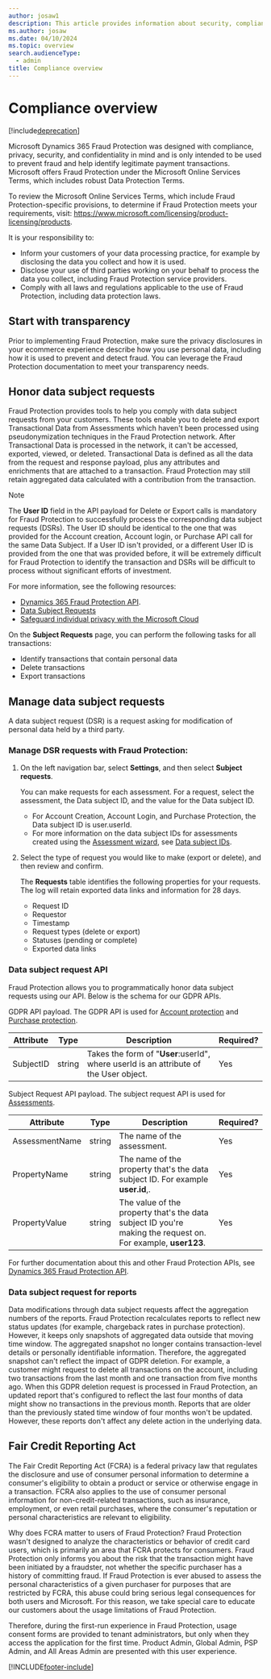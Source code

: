 ```yaml
---
author: josaw1
description: This article provides information about security, compliance, and data subject requests.
ms.author: josaw
ms.date: 04/10/2024
ms.topic: overview
search.audienceType:
  - admin
title: Compliance overview
---
```


# Compliance overview

[!include[deprecation](includes/deprecation.md)]

Microsoft Dynamics 365 Fraud Protection was designed with compliance, privacy, security, and confidentiality in mind and is only intended to be used to prevent fraud and help identify legitimate payment transactions. Microsoft offers Fraud Protection under the Microsoft Online Services Terms, which includes robust Data Protection Terms.

To review the Microsoft Online Services Terms, which include Fraud Protection-specific provisions, to determine if Fraud Protection meets your requirements, visit: https://www.microsoft.com/licensing/product-licensing/products.

It is your responsibility to:

- Inform your customers of your data processing practice, for example by disclosing the data you collect and how it is used. 
- Disclose your use of third parties working on your behalf to process the data you collect, including Fraud Protection service providers. 
- Comply with all laws and regulations applicable to the use of Fraud Protection, including data protection laws. 

## Start with transparency 

Prior to implementing Fraud Protection, make sure the privacy disclosures in your ecommerce experience describe how you use personal data, including how it is used to prevent and detect fraud. You can leverage the Fraud Protection documentation to meet your transparency needs. 

## Honor data subject requests

Fraud Protection provides tools to help you comply with data subject requests from your customers. These tools enable you to delete and export Transactional Data from Assessments which haven't been processed using pseudonymization techniques in the Fraud Protection network. After Transactional Data is processed in the network, it can't be accessed, exported, viewed, or deleted. Transactional Data is defined as all the data from the request and response payload, plus any attributes and enrichments that are attached to a transaction. Fraud Protection may still retain aggregated data calculated with a contribution from the transaction.    

> [!NOTE]
> The **User ID** field in the API payload for Delete or Export calls is mandatory for Fraud Protection to successfully process the corresponding data subject requests (DSRs). The User ID should be identical to the one that was provided for the Account creation, Account login, or Purchase API call for the same Data Subject. If a User ID isn't provided, or a different User ID is provided from the one that was provided before, it will be extremely difficult for Fraud Protection to identify the transaction and DSRs will be difficult to process without significant efforts of investment.

For more information, see the following resources:
- [Dynamics 365 Fraud Protection API](https://go.microsoft.com/fwlink/?linkid=2084942).
- [Data Subject Requests](/microsoft-365/compliance/gdpr-data-subject-requests)
- [Safeguard individual privacy with the Microsoft Cloud](https://www.microsoft.com/trustcenter/privacy/gdpr/gdpr-overview)

On the **Subject Requests** page, you can perform the following tasks for all transactions:

-	Identify transactions that contain personal data
-	Delete transactions
-	Export transactions

## Manage data subject requests

A data subject request (DSR) is a request asking for modification of personal data held by a third party. 

### Manage DSR requests with Fraud Protection:

1. On the left navigation bar, select **Settings**, and then select **Subject requests**. 

   You can make requests for each assessment. For a request, select the assessment, the Data subject ID, and the value for the Data subject ID.

    - For Account Creation, Account Login, and Purchase Protection, the Data subject ID is user.userId.
    - For more information on the data subject IDs for assessments created using the [Assessment wizard](assessment-create-new.md#assessment-wizard-overview), see [Data subject IDs](assessment-create-new.md#data-subject-ids).
   
1. Select the type of request you would like to make (export or delete), and then review and confirm.

   The **Requests** table identifies the following properties for your requests. The log will retain exported data links and information for 28 days.

    - Request ID
    - Requestor
    - Timestamp
    - Request types (delete or export)
    - Statuses (pending or complete)
    - Exported data links

### Data subject request API

Fraud Protection allows you to programmatically honor data subject requests using our API. Below is the schema for our GDPR APIs.

GDPR API payload. The GDPR API is used for [Account protection](ap-overview.md) and [Purchase protection](purchase-protection.md).

| Attribute                   | Type     | Description | Required? |
|-----------------------------|----------|-------------|---------|
| SubjectID                   | string   | Takes the form of "**User**:userId", where userId is an attribute of the User object. | Yes |

Subject Request API payload. The subject request API is used for [Assessments](assessment-create-new.md#assessment-wizard-overview).

| Attribute                   | Type     | Description | Required? |
|-----------------------------|----------|-------------|-----------|
| AssessmentName              | string   | The name of the assessment. | Yes |
| PropertyName                | string   | The name of the property that's the data subject ID. For example **user.id**,. | Yes |
| PropertyValue               | string   | The value of the property that's the data subject ID you're making the request on. For example, **user123**. | Yes |

For further documentation about this and other Fraud Protection APIs, see [Dynamics 365 Fraud Protection API](https://go.microsoft.com/fwlink/?linkid=2084942).

### Data subject request for reports
Data modifications through data subject requests affect the aggregation numbers of the reports. Fraud Protection recalculates reports to reflect new status updates (for example, chargeback rates in purchase protection). However, it keeps only snapshots of aggregated data outside that moving time window. The aggregated snapshot no longer contains transaction-level details or personally identifiable information. Therefore, the aggregated snapshot can't reflect the impact of GDPR deletion. For example, a customer might request to delete all transactions on the account, including two transactions from the last month and one transaction from five months ago. When this GDPR deletion request is processed in Fraud Protection, an updated report that's configured to reflect the last four months of data might show no transactions in the previous month. Reports that are older than the previously stated time window of four months won't be updated. However, these reports don't affect any delete action in the underlying data.

## Fair Credit Reporting Act

The Fair Credit Reporting Act (FCRA) is a federal privacy law that regulates the disclosure and use of consumer personal information to determine a consumer's eligibility to obtain a product or service or otherwise engage in a transaction. FCRA also applies to the use of consumer personal information for non-credit-related transactions, such as insurance, employment, or even retail purchases, where the consumer's reputation or personal characteristics are relevant to eligibility. 

Why does FCRA matter to users of Fraud Protection? Fraud Protection wasn't designed to analyze the characteristics or behavior of credit card users, which is primarily an area that FCRA protects for consumers. Fraud Protection only informs you about the risk that the transaction might have been initiated by a fraudster, not whether the specific purchaser has a history of committing fraud. If Fraud Protection is ever abused to assess the personal characteristics of a given purchaser for purposes that are restricted by FCRA, this abuse could bring serious legal consequences for both users and Microsoft. For this reason, we take special care to educate our customers about the usage limitations of Fraud Protection.

Therefore, during the first-run experience in Fraud Protection, usage consent forms are provided to tenant administrators, but only when they access the application for the first time. Product Admin, Global Admin, PSP Admin, and All Areas Admin are presented with this user experience. 

[!INCLUDE[footer-include](includes/footer-banner.md)]
